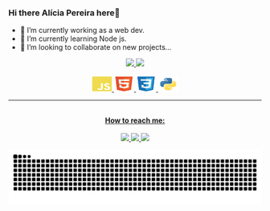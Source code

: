 ### Hi there  Alícia Pereira here👋



- 🔭 I’m currently working as a web dev.
- 🌱 I’m currently learning Node js.
- 👯 I’m looking to collaborate on new projects...


<div align="center">
  <a href="https://github.com/001ally">
  <img height="180em" src="https://github-readme-stats.vercel.app/api?username=001ally&show_icons=true&theme=dark&include_all_commits=true&count_private=true"/>
  <img height="180em" src="https://github-readme-stats.vercel.app/api/top-langs/?username=001ally&layout=compact&langs_count=7&theme=dark"/>
   <br> <br>
  <img align="" alt="ally-Js" height="30" width="40" src="https://raw.githubusercontent.com/devicons/devicon/master/icons/javascript/javascript-plain.svg">
  <img align="" alt="ally-HTML" height="30" width="40" src="https://raw.githubusercontent.com/devicons/devicon/master/icons/html5/html5-original.svg">
  <img align="" alt="ally-CSS" height="30" width="40" src="https://raw.githubusercontent.com/devicons/devicon/master/icons/css3/css3-original.svg">
  <img align="" alt="ally-Python" height="30" width="40" src="https://raw.githubusercontent.com/devicons/devicon/master/icons/python/python-original.svg">
</div>
     <hr>
  <div align="center"> 
<br>
    <b styl>  How to reach me: </b> <br> <br>
  <a href = "mailto:allypereira1@hotmail.com">
    <img src="https://img.shields.io/badge/Microsoft_Outlook-0078D4?style=for-the-badge&logo=microsoft-outlook&logoColor=white" target="_blank">
  </a>
  <a href="https://ao.linkedin.com/in/al%C3%ADcia-pereira-7bb694186" target="_blank">
    <img src="https://img.shields.io/badge/-LinkedIn-%230077B5?style=for-the-badge&logo=linkedin&logoColor=white" target="_blank">
  </a> 
  <a href="https://instagram.com/aliciapereira_0" target="_blank">
    <img src="https://img.shields.io/badge/-Instagram-%23E4405F?style=for-the-badge&logo=instagram&logoColor=white" target="_blank">
  </a>
  
 
  ![Snake animation](https://github.com/001ally/001ally/blob/output/github-contribution-grid-snake.svg)
 
</div>
